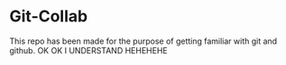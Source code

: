 # Git-Collab
This repo has been made for the purpose of getting familiar with git and github.
OK OK I UNDERSTAND HEHEHEHE
